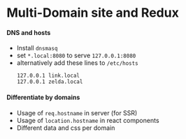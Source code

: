 # Multi-Domain site and Redux

#### DNS and hosts
- Install `dnsmasq`
- set `*.local:8080` to serve `127.0.0.1:8080`
- alternatively add these lines to `/etc/hosts` 
    ```
    127.0.0.1 link.local
    127.0.0.1 zelda.local
    ```
  
#### Differentiate by domains
- Usage of `req.hostname` in server (for SSR)
- Usage of `location.hostname` in react components
- Different data and css per domain
